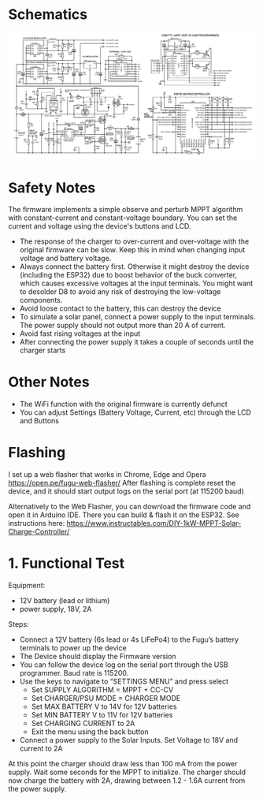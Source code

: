 # Schematics

![Schematics](assets/schematics.png)

# Safety Notes

The firmware implements a simple observe and perturb MPPT algorithm with constant-current and constant-voltage boundary.
You can set the current and voltage using the device's buttons and LCD.

- The response of the charger to over-current and over-voltage with the original firmware can be slow. Keep this in mind
  when changing input voltage and battery voltage.
- Always connect the battery first. Otherwise it might destroy the device (including the ESP32) due to boost behavior of
  the buck converter, which causes excessive voltages at the input terminals. You might want to desolder D8 to avoid any
  risk of destroying the low-voltage components.
- Avoid loose contact to the battery, this can destroy the device
- To simulate a solar panel, connect a power supply to the input terminals. The power supply should not output more than
  20 A of current.
- Avoid fast rising voltages at the input
- After connecting the power supply it takes a couple of seconds until the charger starts

# Other Notes

- The WiFi function with the original firmware is currently defunct
- You can adjust Settings (Battery Voltage, Current, etc) through the LCD and Buttons

# Flashing

I set up a web flasher that works in Chrome, Edge and Opera
https://open.pe/fugu-web-flasher/
After flashing is complete reset the device, and it should start output logs on the serial port (at 115200 baud)

Alternatively to the Web Flasher, you can download the firmware code and open it in Arduino IDE. There you can build &
flash it on the ESP32. See instructions here: https://www.instructables.com/DIY-1kW-MPPT-Solar-Charge-Controller/

# 1. Functional Test
Equipment:
- 12V battery (lead or lithium)
- power supply, 18V, 2A

Steps:
- Connect a 12V battery (6s lead or 4s LiFePo4) to the Fugu’s battery terminals to power up the device
- The Device should display the Firmware version
- You can follow the device log on the serial port through the USB programmer. Baud rate is 115200.
- Use the keys to navigate to “SETTINGS MENU” and press select
  - Set SUPPLY ALGORITHM = MPPT + CC-CV
  - Set CHARGER/PSU MODE = CHARGER MODE 
  - Set MAX BATTERY V   to 14V for 12V batteries
  - Set MIN BATTERY V  to 11V for 12V batteries
  - Set CHARGING CURRENT to 2A
  - Exit the menu using the back button
- Connect a power supply to the Solar Inputs. Set Voltage to 18V and current to 2A

At this point the charger should draw less than 100 mA from the power supply.
Wait some seconds for the MPPT to initialize.
The charger should now charge the battery with 2A, drawing between 1.2 - 1.6A current from the power supply.
